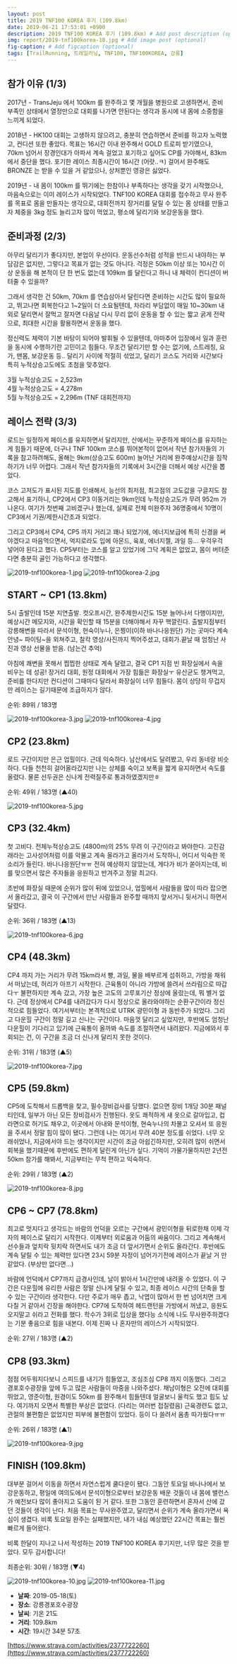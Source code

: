 ```yaml
---
layout: post
title: 2019 TNF100 KOREA 후기 (109.8km)
date: 2019-06-21 17:53:01 +0900
description: 2019 TNF100 KOREA 후기 (109.8km) # Add post description (optional)
img: report/2019-tnf100korea-10.jpg # Add image post (optional)
fig-caption: # Add figcaption (optional)
tags: [TrailRunning, 트레일러닝, TNF100, TNF100KOREA, 강릉]
---
```

## 참가 이유 (1/3)  
  
2017년 - TransJeju 에서 100km 를 완주하고 몇 개월을 병원으로 고생하면서, 준비 부족인 상태에서 열정만으로 대회를 나가면 안된다는 생각과 동시에 내 몸에 소중함을 느끼게 되었다.  
  
2018년 - HK100 대회는 고생하지 않으려고, 충분히 연습하면서 준비를 하고자 노력했고, 컨디션 또한 좋았다. 목표는 16시간 이내 완주해서 GOLD 트로피 받기였으나, 70km 넘어서 장경인대가 아파서 계속 걸었고 포기하고 싶어도 CP를 가야해서, 83km 에서 중단을 했다. 포기한 레이스 최종시간이 16시간 (어랏..ㅋ) 걸어서 완주해도 BRONZE 는 받을 수 있을 거 같았으나, 상처뿐인 영광은 싫었다.  
  
2019년 - 내 몸이 100km 를 뛰기에는 한참이나 부족하다는 생각을 갖기 시작했으나, 마음속으로는 이미 레이스가 시작되었다. TNF100 KOREA 대회를 접수하고 무사 완주를 목표로 몸을 만들자는 생각으로, 대회전까지 장거리를 달릴 수 있는 몸 상태를 만들고자 체중을 3kg 정도 늘리고자 많이 먹었고, 평소에 달리기와 보강운동을 했다.  
  
  
  
## 준비과정 (2/3)  
  
아무리 달리기가 좋다지만, 본업이 우선이다. 운동선수처럼 성적을 반드시 내야하는 부담감은 없지만, 그렇다고 목표가 없는 것도 아니다. 걱정은 50km 이상 또는 10시간 이상 운동을 해 본적이 단 한 번도 없는데 109km 를 달린다고 하니 내 체력이 컨디션이 버텨줄 수 있을까?  
  
그래서 생각한 건 50km, 70km 를 연습삼아서 달린다면 준비하는 시간도 많이 필요하고, 뛰고나면 회복한다고 1~2일이 더 소요될텐데, 차라리 부담없이 매일 10~30km 내외로 달리면서 잘먹고 잘자면 다음날 다시 무리 없이 운동을 할 수 있는 짧고 굵게 전략으로, 최대한 시간을 활용하면서 운동을 했다.  
  
정신력도 체력이 기본 바탕이 되어야 발휘될 수 있을텐데, 아마추어 입장에서 일과 훈련을 동시에 수행하기란 고민이고 힘들다. 무조건 달리기만 할 수는 없기에, 스트레칭, 요가, 맨몸, 보강운동 등.. 달리기 사이에 적절히 섞었고, 달리기 코스도 거리와 시간보다 특히 누적상승고도에도 초첨을 맞추었다.  
  
3월 누적상승고도 = 2,523m  
4월 누적상승고도 = 4,278m  
5월 누적상승고도 = 2,296m (TNF 대회전까지)  
  
  
  
## 레이스 전략 (3/3)  
  
로드는 일정하게 페이스를 유지하면서 달리지만, 산에서는 꾸준하게 페이스를 유지하는 게 힘들기 때문에, 더구나 TNF 100km 코스를 뛰어본적이 없어서 작년 참가자들의 기록을 참고하려해도, 올해는 9km(상승고도 600m) 늘어난 거리에 완주예상시간을 짐작하기가 너무 어렵다. 그래서 작년 참가자들의 기록에서 3시간을 더해서 예상 시간을 뽑았다.  
  
코스 고저도가 표시된 지도를 인쇄해서, 능선의 최저점, 최고점의 고도값을 구글지도 참고해서 표기하니, CP2에서 CP3 이동거리는 9km인데 누적상승고도가 무려 952m 가 나온다. 여기가 첫번째 고비겠구나 했는데, 실제로 전체 미완주자 36명중에서 10명이 CP3에서 기권/제한시간초과 되었다.  
  
그리고 CP3에서 CP4, CP5 까지 거리고 꽤나 되었기에, 에너지보급에 특히 신경을 써야겠다고 마음먹으면서, 억지로라도 입에 아몬드, 육포, 에너지젤, 과일 등... 우걱우걱 넣어야 된다고 했다. CP5부터는 코스를 알고 있었기에 그닥 계획은 없었고, 몸이 버텨준다면 충분히 골인 가능하다고 생각했다.  
  
![2019-tnf100korea-1.jpg](/img/in-post/2019-tnf100korea-1.jpg)
![2019-tnf100korea-2.jpg](/img/in-post/2019-tnf100korea-2.jpg)

  
## START ~ CP1 (13.8km)  
5시 출발인데 15분 지연출발. 컷오프시간, 완주제한시간도 15분 늘어나서 다행이지만, 예상시간 메모지와, 시간을 확인할 때 15분을 더해야해서 자꾸 핵깔린다. 출발지점부터 강릉해변을 따라서 문석이형, 현숙이누나, 은찡이(이하 바나나응원단) 가는 곳마다 계속 안녕~ 파이팅~을 외쳐주고, 찰칵 영상/사진까지 찍어주셨고, 대회가.끝날 때 엄청난 사진과 영상 선물을 받음. (남는건 추억)  
  
아침에 쾌변을 못해서 찝찝한 상태로 계속 달렸고, 결국 CP1 지점 빈 화장실에서 속을 비우는 데 성공! 장거리 대회, 원정 대회에서 가장 힘듦은 화장실ㅜ 유산균도 챙겨먹고, 준비를 한다지만 컨디션이 그때마다 달라서 화장실이 너무 힘들다. 몸이 상당히 무겁지만 레이스는 길기때문에 조급하지가 않다.  
  
순위: 89위 / 183명  
 
![2019-tnf100korea-3.jpg](/img/in-post/2019-tnf100korea-3.jpg)
![2019-tnf100korea-4.jpg](/img/in-post/2019-tnf100korea-4.jpg)

  
  
## CP2 (23.8km)  
로드 구간이지만 은근 업힐이다. 근데 익숙하다. 남산에서도 달려봤고, 우리 동네랑 비슷하다. 다들 천천히 걸어올라갔지만 나는 상체를 숙이고 보폭을 짧게 유지하면서 속도를 올렸다. 물론 선두권은 신나게 전력질주로 통과하였겠지만ㅎ  
  
순위: 49위 / 183명 (▲40)  

![2019-tnf100korea-5.jpg](/img/in-post/2019-tnf100korea-5.jpg)

  
  
## CP3 (32.4km)  
첫 고비다. 전체누적상승고도 (4800m)의 25% 무려 이 구간이라고 봐야한다. 고진감래라는 고사성어처럼 이를 악물고 계속 올라가고 올라가서 도착하니, 어디서 익숙한 목소리가 들린다. 바나나응원단ㅠㅠ 전혀 예상하지 않았는데, 게다가 비가 쏟아지는데, 비를 맞으면서 많은 주자들을 응원하고 반겨주고 정말 최고다.  
  
초반에 화장실 때문에 순위가 많이 뒤에 있었으나, 업힐에서 사람들을 많이 따라 잡으면서 올라갔고, 결국 이 구간에서 만난 사람들과 완주할 때까지 앞서거니 뒷서거니 하면서 달렸다.  
  
순위: 36위 / 183명 (▲13)  

![2019-tnf100korea-6.jpg](/img/in-post/2019-tnf100korea-6.jpg)

  
  
## CP4 (48.3km)
CP4 까지 가는 거리가 무려 15km라서 빵, 과일, 물을 배부르게 섭취하고, 가방을 채워서 떠났는데, 허리가 아프기 시작한다. 근육통이 아니라 가방에 쓸려서 쓰라림으로 따갑다ㅜ 불편하지만 계속 갔고, 가장 높은 고도의 고루포기산 정상에 올랐는데, 뭐 별거 없다. 근데 정상에서 CP4를 내려갔다가 다시 정상으로 올라와야하는 순환구간이라 정신적으로 힘들었다. 여기서부터는 본격적으로 UTRK 광민이형 과 동반주가 되었다. 그리고 다운힐 구간이 정말 길고 신나는 구간이다. 마음껏 달리고 싶었지만, 후반에도 엄청난 다운힐이 기다리고 있기에 근육통이 올까봐 속도를 조절하면서 내려왔다. 지금에와서 후회되는 건, 이 구간을 조금 더 신나게 달리지 못한 것이다.  
  
순위: 31위 / 183명 (▲5)  
  
![2019-tnf100korea-7.jpg](/img/in-post/2019-tnf100korea-7.jpg)

  
  
## CP5 (59.8km) 
CP5에 도착해서 드롭백을 찾고, 필수장비검사를 당했다. 없으면 장비 1개당 30분 패널티인데, 일부가 아닌 모든 장비검사가 진행된다. 옷도 쾌적하게 새 옷으로 갈아입고, 컵라면으로 허기도 채우고, 이곳에서 아내와 문석이형, 현숙누나의 차몰고 오셔서 또 응원을 주셔서 정말 힘이 많이 됐다. 그런데 나는 여기서 무려 40분 정도를 쉬었다. 너무 오래쉬었나, 지금에서야 드는 생각이지만 시간이 조금 아쉽긴하지만, 오히려 많이 쉬면서 회복을 했기때문에 후반에도 편하게 달린게 아닌가 싶다. 기억이 가물가물하지만 2년전 50km 참가를 해봐서, 지금부터는 무척 편하고 익숙하다.  
  
순위: 29위 / 183명 (▲2)  

![2019-tnf100korea-8.jpg](/img/in-post/2019-tnf100korea-8.jpg)

  
## CP6 ~ CP7 (78.8km) 
최고로 멋지다고 생각드는 바람의 언덕을 오르는 구간에서 광민이형을 뒤로한채 이제 각자의 페이스로 달리기 시작한다. 이제부터 외로움과 어둠의 싸움이다. 그리고 계속해서 선수들과 엎치락 뒷치락 하면서도 내가 조금 더 앞서가면서 순위도 올라간다. 후반에도 계속 달릴 수 있는 체력만 있다면 23시 59분 자정이 넘어가기전에 레이스가 끝날 거 만 같았다. (부상만 없다면...)  
  
바람에 언덕에서 CP7까지 급경사인데, 날이 밝아서 1시간만에 내려올 수 있었다. 이 구간은 다운힐에 유리한 사람은 정말 신나게 달릴 수 있고, 최종 레이스 시간의 단축을 할 수 있는 구간이라 생각한다. 다만 주로가 매우 좁고, 낙엽이 많아서 한 번 넘어치면 크게 다칠 거 같아서 긴장을 해야한다. CP7에 도착하여 헤드랜턴을 가방에서 꺼냈고, 응원도 오지말고 쉬라고 전화를 했다. 학수가 3위로 입상을 했다능 소식에 나도 무사완주하겠다는 기분 좋음으로 힘을 내본다. 이제 진짜 나 혼자만의 레이스가 시작되었다.  
  
순위: 27위 / 183명 (▲2)  
  
  
  
## CP8 (93.3km)
점점 어두워지다보니 스피드를 내기가 힘들었고, 조심조심 CP8 까지 이동했다. 그리고 경포호수광장을 앞에 두고 많은 사람들이 마중을 나와주셨다. 채남이형은 오전에 대회를 뛰었고, 영준이형, 원경이도 50km 를 완주해서 힘들텐데 얼굴보니 울컥도 했고 힘도 났다. 여기까지 오면서 특별한 부상은 없었다. (다리는 여러번 접질렸음) 근육경련도 없고, 관절의 불편함은 없었지만 피부에 불편함이 있었다. 등이 다 쓸려서 옴총 따가웠다ㅠㅠ  
  
순위: 26위 / 183명 (▲1)  

![2019-tnf100korea-9.jpg](/img/in-post/2019-tnf100korea-9.jpg)
  
  
## FINISH (109.8km)
대부분 걸어서 이동을 하면서 자연스럽게 쿨다운이 됐다. 그동안 토요일 바나나에서 보강운동하고, 평일에 여의도에서 문석이형으로부터 보강운동 배운 것들이 내 몸에 밸런스가 예전보다 많이 좋아지고 도움이 된 거 같다. 또한 그동안 훈련하면서 혼자서 산에 갔던 것들이 생각이 난다. 처음 목표는 무사완주였고, 달리면서 순위가 계속 올라가면서 욕심이 생겼다. 비록 토요일 완주는 실패했지만, 내가 내심 예상했던 22시간 목표는 훨씬 빠르게 들어왔다.  
  
비록 한달이 지나고 나서 작성하는 2019 TNF100 KOREA 후기지만, 너무 많은 것을 받았다. 모두 감사합니다!  
  
최종순위: 30위 / 183명 (▼4)  
  

![2019-tnf100korea-10.jpg](/img/in-post/2019-tnf100korea-10.jpg)
![2019-tnf100korea-11.jpg](/img/in-post/2019-tnf100korea-11.jpg)

  
- **날짜**: 2019-05-18(토)  
- **장소**: 강릉경포호수광장  
- **날씨**: 기온 21도  
- **거리**: 109.8km  
- **시간**: 19시간 34분 57초  
  
[https://www.strava.com/activities/2377722260](https://www.strava.com/activities/2377722260)